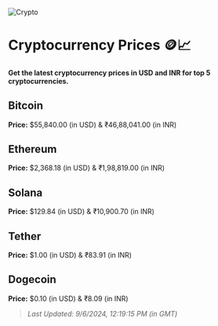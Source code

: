 
![Crypto](https://www.techguide.com.au/wp-content/uploads/2020/11/crypto3.jpeg)

# Cryptocurrency Prices 🪙📈

#### Get the latest cryptocurrency prices in USD and INR for top 5 cryptocurrencies.

## Bitcoin

**Price:** $55,840.00 (in USD) & ₹46,88,041.00 (in INR)

## Ethereum

**Price:** $2,368.18 (in USD) & ₹1,98,819.00 (in INR)

## Solana

**Price:** $129.84 (in USD) & ₹10,900.70 (in INR)

## Tether

**Price:** $1.00 (in USD) & ₹83.91 (in INR)

## Dogecoin

**Price:** $0.10 (in USD) & ₹8.09 (in INR)

> _Last Updated: 9/6/2024, 12:19:15 PM (in GMT)_
